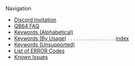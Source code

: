 Navigation
* [Discord Invitation](https://discord.gg/A3HmUe2mv8)
* [QB64 FAQ](QB64-FAQ)
* [Keywords (Alphabetical)](Keyword-Reference---Alphabetical)
* [Keywords (By Usage)](Keyword-Reference---By-Usage) . . . . . . . . . . . . . . . . .[index](Index-(by-Use))
* [Keywords (Unsupported)](Keywords-currently-not-supported-by-QB64)
* [List of ERROR Codes](ERROR-Codes)
* [Known Issues](Known-Issues)